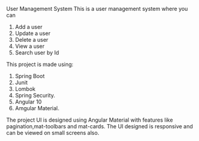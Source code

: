 User Management System
This is a user management system where you can 
1. Add a user
2. Update a user
3. Delete a user
4. View a user
5. Search user by Id

This project is made using:
1. Spring Boot
2. Junit
3. Lombok
4. Spring Security.
5. Angular 10 
6. Amgular Material.


The project UI is designed using Angular Material with features like pagination,mat-toolbars and mat-cards. The UI designed is responsive and can be viewed on small screens also.
